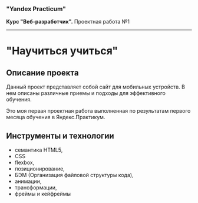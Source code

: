 
### "Yandex Practicum"
**Курс "Веб-разработчик".** Проектная работа №1

-----

# "Научиться учиться"

## Описание проекта
Данный проект представляет собой сайт для мобильных устройств. В нем описаны различные приемы и подходы для эффективного обучения.

Это моя первая проектная работа выполненная по результатам первого месяца обучения в Яндекс.Практикум.

## Инструменты и технологии
* семантика HTML5,
* CSS
* flexbox,
* позиционирование,
* БЭМ (Организация файловой структуры кода),
* анимации,
* трансформации,
* фреймы и кейфреймы
